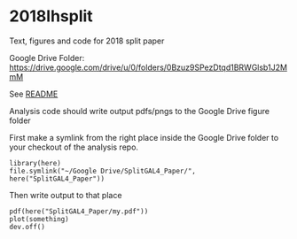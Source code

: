 # 2018lhsplit
Text, figures and code for 2018 split paper

Google Drive Folder: https://drive.google.com/drive/u/0/folders/0Bzuz9SPezDtqd1BRWGlsb1J2MmM

See [README](https://docs.google.com/document/d/1xE5--bYUyHU8AjrjMTwjZv1Dx_SFi2iGSdx23J4WoeM/edit)

Analysis code should write output pdfs/pngs to the Google Drive figure folder

First make a symlink from the right place inside the Google Drive folder to your
checkout of the analysis repo.

```
library(here)
file.symlink("~/Google Drive/SplitGAL4_Paper/", here("SplitGAL4_Paper"))
```

Then write output to that place

```
pdf(here("SplitGAL4_Paper/my.pdf"))
plot(something)
dev.off()
```
